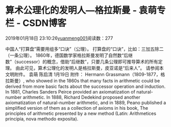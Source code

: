 
# 算术公理化的发明人—格拉斯曼 - 袁萌专栏 - CSDN博客

2019年01月18日 23:10:26[yuanmeng001](https://me.csdn.net/yuanmeng001)阅读数：277


中国人“打算盘”需要用组多“口诀”（公理）。
打算盘的“口诀”，比如：三加五除二（一条公理）。
1860年，德国数学家格拉斯曼发明了自然数“后继数”（successor）的概念，借助“后继数”，只要几条公理即可推导算术的所有定理。
由此可见，算术公理化的发明人是格拉斯曼，皮亚诺是“后来人”。
请参阅本文明附件。
袁萌 陈启清 1月19日
附件：
Hermann Grassmann（1809-1877，格拉斯曼）, who showed in the 1860s that many facts in arithmetic could be derived from more basic facts about the successor operation and induction. In 1881, Charles Sanders Peirce provided an axiomatization of natural-number arithmetic. In 1888, Richard Dedekind proposed another axiomatization of natural-number arithmetic, and in 1889, Peano published a simplified version of them as a collection of axioms in his book, The principles of arithmetic presented by a new method (Latin: Arithmetices principia, nova methodo exposita).

